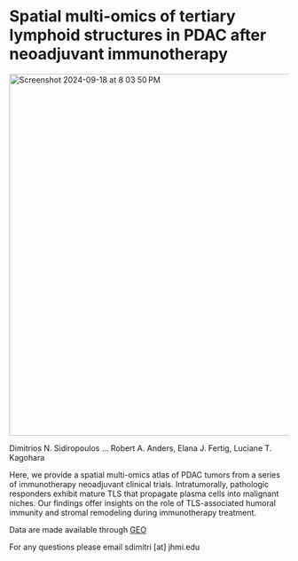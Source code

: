 # Spatial multi-omics of tertiary lymphoid structures in PDAC after neoadjuvant immunotherapy

<img width="652" alt="Screenshot 2024-09-18 at 8 03 50 PM" src="https://github.com/user-attachments/assets/67f010c0-a061-465e-9b12-f078a86195af">

Dimitrios N. Sidiropoulos ... Robert A. Anders, Elana J. Fertig, Luciane T. Kagohara

Here, we provide a spatial multi-omics atlas of PDAC tumors from a series of immunotherapy neoadjuvant clinical trials. Intratumorally, pathologic responders exhibit mature TLS that propagate plasma cells into malignant niches. Our findings offer insights on the role of TLS-associated humoral immunity and stromal remodeling during immunotherapy treatment.

Data are made available through [GEO](https://www.ncbi.nlm.nih.gov/geo/query/acc.cgi?acc=GSE277116)

For any questions please email sdimitri [at] jhmi.edu

